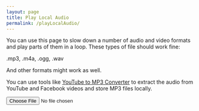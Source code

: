 ```yaml
---
layout: page
title: Play Local Audio
permalink: /playLocalAudio/
---
```

You can use this page to slow down a number of audio and video formats and play parts of them in a loop. These types of file should work fine:

<div class="showTextInfo">
.mp3, .m4a, .ogg, .wav
</div>

And other formats might work as well.

You can use tools like <a href="https://www.mediahuman.com/youtube-to-mp3-converter/">YouTube to MP3 Converter</a> to extract the audio from YouTube and Facebook videos and store MP3 files locally.

<input type="file" id="files" class='filterButton' name="files[]"  accept="audio/x-m4a, audio/mpeg, audio/ogg, audio/wav"/>

<output id="fileInfo"></output>

<div class="player">
<div id="pageAudioPlayer"></div>
<div id="showPlayer"></div>
</div>

<script>
// Check for the various File API support.
if (window.File && window.FileReader && window.FileList && window.Blob) {
    document.getElementById('files').addEventListener('change', handleAudioFileSelect, false);
} else {
    alert('The File APIs are not fully supported in this browser.');
}

function handleAudioFileSelect(evt) {
    evt.stopPropagation();
    evt.preventDefault();

    var files = evt.target.files; // FileList object.
    var fileInfo = document.getElementById('fileInfo');
    var pageAudioPlayer = document.getElementById('pageAudioPlayer');
    var showPlayer = document.getElementById('showPlayer');
    pageAudioPlayer.innerHTML = audioPlayer.createAudioPlayer();

    // files is a FileList of File objects. List some properties.
    for (var i = 0, f; f = files[i]; i++) {
        if (f.type.indexOf('audio') == 0) {
            fileInfo.innerHTML = '<h2>' + f.name + '<h2>';
            showPlayer.innerHTML = '';
        } else {
            fileInfo.innerHTML = f.name + ' - unsupported file type';
            pageAudioPlayer.innerHTML = '';
            showPlayer.innerHTML = '';
            continue;
        }       
        var reader = new FileReader();
        reader.onload = function(e) {
            showPlayer.innerHTML = audioPlayer.createMP3player('1', this.result);
            audioPlayer.createMP3Sliders('1');
        };
        reader.readAsDataURL(f);
    }
}
</script>
